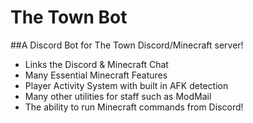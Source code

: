 # The Town Bot

##A Discord Bot for The Town Discord/Minecraft server!

- Links the Discord & Minecraft Chat
- Many Essential Minecraft Features
- Player Activity System with built in AFK detection
- Many other utilities for staff such as ModMail
- The ability to run Minecraft commands from Discord!